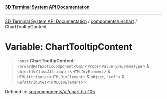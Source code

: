 [**3D Terminal System API Documentation**](../../../../README.md)

***

[3D Terminal System API Documentation](../../../../README.md) / [components/ui/chart](../README.md) / ChartTooltipContent

# Variable: ChartTooltipContent

> `const` **ChartTooltipContent**: `ForwardRefExoticComponent`\<`Omit`\<`Props`\<`ValueType`, `NameType`\> & `object` & `ClassAttributes`\<`HTMLDivElement`\> & `HTMLAttributes`\<`HTMLDivElement`\> & `object`, `"ref"`\> & `RefAttributes`\<`HTMLDivElement`\>\>

Defined in: [src/components/ui/chart.tsx:105](https://github.com/Dicommunitas/ThreeJS_Terminal_3D/blob/c0b82ba8679b8f85845255448514bad599eca08d/src/components/ui/chart.tsx#L105)
